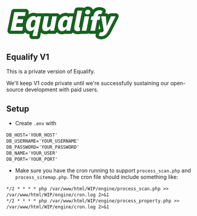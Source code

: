 <img src="logo.svg" alt="Equalify Logo" width="300">

## Equalify V1

This is a private version of Equalify.

We'll keep V1 code private until we're successfully sustaining our open-source development with paid users.

## Setup
- Create `.env` with
```
DB_HOST='YOUR_HOST'
DB_USERNAME='YOUR_USERNAME'
DB_PASSWORD='YOUR_PASSWORD'
DB_NAME='YOUR_USER'
DB_PORT='YOUR_PORT'
```
- Make sure you have the cron running to support `process_scan.php` and `process_sitemap.php`. The cron file should include something like:
```
*/2 * * * * php /var/www/html/WIP/engine/process_scan.php >> /var/www/html/WIP/engine/cron.log 2>&1
*/2 * * * * php /var/www/html/WIP/engine/process_property.php >> /var/www/html/WIP/engine/cron.log 2>&1
```